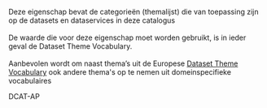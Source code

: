 Deze eigenschap bevat de categorieën (themalijst) die van toepassing zijn op de datasets en dataservices in deze catalogus
<br/>
<br/>
De waarde die voor deze eigenschap moet worden gebruikt, is in ieder geval de Dataset Theme Vocabulary.
<br/>
<br/>
Aanbevolen wordt om naast thema’s uit de Europese <a href='http://publications.europa.eu/resource/authority/data-theme' target='_blank'>Dataset Theme Vocabulary</a> ook andere thema's op te nemen uit domeinspecifieke vocabulaires
<br/>
<div class="issue" data-number="69">DCAT-AP</div>
<br/>
